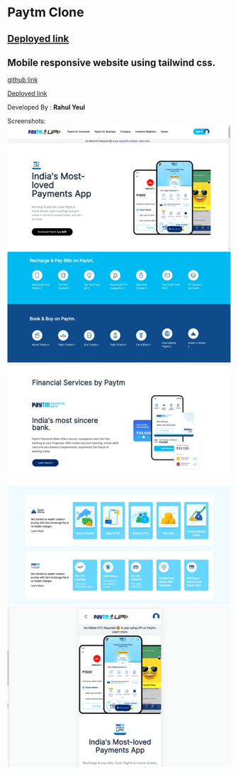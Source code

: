 # Paytm  Clone

## [Deployed link](https://rahul-paytm-clone.netlify.app) 

## Mobile responsive website using tailwind css.

[github link](https://github.com/rsyeul/paytm-clone.git)

[Deployed link](https://rahul-paytm-clone.netlify.app) 

Developed By : **Rahul Yeul**

Screenshots:
![Desktop SS](./desktop-screenshot.png)
![Scrrenshots](./screenshots/paytm-ss-2.jpeg)
![Scrrenshots](./screenshots/paytm-ss-4.jpeg)
![Scrrenshots](./screenshots/paytm-ss-6.jpeg)
![Mobile SS](./mobile-screenshot.png)


